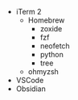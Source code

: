 - iTerm 2
	- Homebrew
		- zoxide
		- fzf
		- neofetch
		- python
		- tree
	- ohmyzsh
- VSCode
- Obsidian
